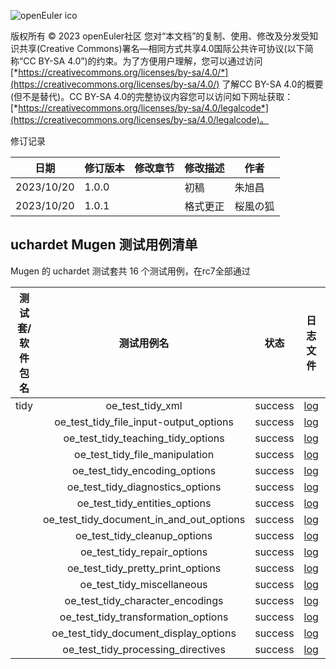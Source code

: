 ![openEuler ico](https://gitee.com/openeuler/QA/raw/master/images/openEuler.png)

版权所有 © 2023 openEuler社区
您对“本文档”的复制、使用、修改及分发受知识共享(Creative Commons)署名—相同方式共享4.0国际公共许可协议(以下简称“CC BY-SA 4.0”)的约束。为了方便用户理解，您可以通过访问[*https://creativecommons.org/licenses/by-sa/4.0/*](https://creativecommons.org/licenses/by-sa/4.0/) 了解CC BY-SA 4.0的概要 (但不是替代)。CC BY-SA 4.0的完整协议内容您可以访问如下网址获取：[*https://creativecommons.org/licenses/by-sa/4.0/legalcode*](https://creativecommons.org/licenses/by-sa/4.0/legalcode)。

修订记录

| 日期       | 修订版本 | 修改章节 | 修改描述         | 作者     |
| ---------- | -------- | -------- | ---------------- | -------- |
| 2023/10/20 | 1.0.0    |          | 初稿             | 朱旭昌   |
| 2023/10/20 | 1.0.1    |          | 格式更正         | 桜風の狐 |

## uchardet Mugen 测试用例清单

Mugen 的 uchardet 测试套共 16 个测试用例，在rc7全部通过

| 测试套/软件包名 | 测试用例名 | 状态 | 日志文件 | 备注 |
|:-:|:-:|:-:|:-:|:-:|
| tidy | oe_test_tidy_xml                         | success | [log](https://gitee.com/yunxiangluo/openeuler-riscv-23.09-test/tree/master/Round7/Mugen/mugen-riscv/logs/tidy/oe_test_tidy_xml/2023-10-18-17_09_07.log)                         | None |
|      | oe_test_tidy_file_input-output_options   | success | [log](https://gitee.com/yunxiangluo/openeuler-riscv-23.09-test/tree/master/Round7/Mugen/mugen-riscv/logs/tidy/oe_test_tidy_file_input-output_options/2023-10-18-17_11_40.log)   | None |
|      | oe_test_tidy_teaching_tidy_options       | success | [log](https://gitee.com/yunxiangluo/openeuler-riscv-23.09-test/tree/master/Round7/Mugen/mugen-riscv/logs/tidy/oe_test_tidy_teaching_tidy_options/2023-10-18-17_16_58.log)       | None |
|      | oe_test_tidy_file_manipulation           | success | [log](https://gitee.com/yunxiangluo/openeuler-riscv-23.09-test/tree/master/Round7/Mugen/mugen-riscv/logs/tidy/oe_test_tidy_file_manipulation/2023-10-18-17_04_59.log)           | None |
|      | oe_test_tidy_encoding_options            | success | [log](https://gitee.com/yunxiangluo/openeuler-riscv-23.09-test/tree/master/Round7/Mugen/mugen-riscv/logs/tidy/oe_test_tidy_encoding_options/2023-10-18-17_13_08.log)            | None |
|      | oe_test_tidy_diagnostics_options         | success | [log](https://gitee.com/yunxiangluo/openeuler-riscv-23.09-test/tree/master/Round7/Mugen/mugen-riscv/logs/tidy/oe_test_tidy_diagnostics_options/2023-10-18-17_12_24.log)         | None |
|      | oe_test_tidy_entities_options            | success | [log](https://gitee.com/yunxiangluo/openeuler-riscv-23.09-test/tree/master/Round7/Mugen/mugen-riscv/logs/tidy/oe_test_tidy_entities_options/2023-10-18-17_14_38.log)            | None |
|      | oe_test_tidy_document_in_and_out_options | success | [log](https://gitee.com/yunxiangluo/openeuler-riscv-23.09-test/tree/master/Round7/Mugen/mugen-riscv/logs/tidy/oe_test_tidy_document_in_and_out_options/2023-10-18-17_10_49.log) | None |
|      | oe_test_tidy_cleanup_options             | success | [log](https://gitee.com/yunxiangluo/openeuler-riscv-23.09-test/tree/master/Round7/Mugen/mugen-riscv/logs/tidy/oe_test_tidy_cleanup_options/2023-10-18-17_13_53.log)             | None |
|      | oe_test_tidy_repair_options              | success | [log](https://gitee.com/yunxiangluo/openeuler-riscv-23.09-test/tree/master/Round7/Mugen/mugen-riscv/logs/tidy/oe_test_tidy_repair_options/2023-10-18-17_15_24.log)              | None |
|      | oe_test_tidy_pretty_print_options        | success | [log](https://gitee.com/yunxiangluo/openeuler-riscv-23.09-test/tree/master/Round7/Mugen/mugen-riscv/logs/tidy/oe_test_tidy_pretty_print_options/2023-10-18-17_17_43.log)        | None |
|      | oe_test_tidy_miscellaneous               | success | [log](https://gitee.com/yunxiangluo/openeuler-riscv-23.09-test/tree/master/Round7/Mugen/mugen-riscv/logs/tidy/oe_test_tidy_miscellaneous/2023-10-18-17_08_16.log)               | None |
|      | oe_test_tidy_character_encodings         | success | [log](https://gitee.com/yunxiangluo/openeuler-riscv-23.09-test/tree/master/Round7/Mugen/mugen-riscv/logs/tidy/oe_test_tidy_character_encodings/2023-10-18-17_06_48.log)         | None |
|      | oe_test_tidy_transformation_options      | success | [log](https://gitee.com/yunxiangluo/openeuler-riscv-23.09-test/tree/master/Round7/Mugen/mugen-riscv/logs/tidy/oe_test_tidy_transformation_options/2023-10-18-17_16_11.log)      | None |
|      | oe_test_tidy_document_display_options    | success | [log](https://gitee.com/yunxiangluo/openeuler-riscv-23.09-test/tree/master/Round7/Mugen/mugen-riscv/logs/tidy/oe_test_tidy_document_display_options/2023-10-18-17_09_57.log)    | None |
|      | oe_test_tidy_processing_directives       | success | [log](https://gitee.com/yunxiangluo/openeuler-riscv-23.09-test/tree/master/Round7/Mugen/mugen-riscv/logs/tidy/oe_test_tidy_processing_directives/2023-10-18-17_05_54.log)       | None |

